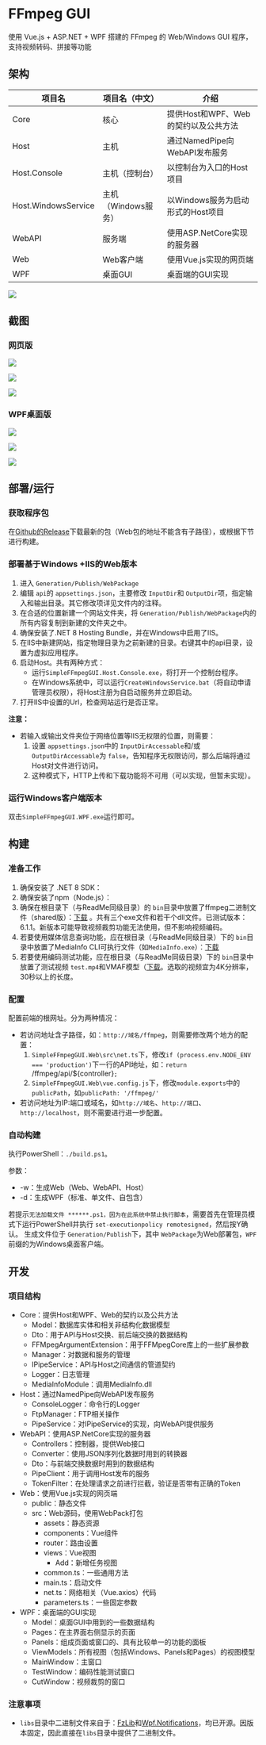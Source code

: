 # FFmpeg GUI

使用 Vue.js + ASP.NET + WPF 搭建的 FFmpeg 的 Web/Windows GUI 程序，支持视频转码、拼接等功能

## 架构

| 项目名              | 项目名（中文）      | 介绍                                 |
| ------------------- | ------------------- | ------------------------------------ |
| Core                | 核心                | 提供Host和WPF、Web的契约以及公共方法 |
| Host                | 主机                | 通过NamedPipe向WebAPI发布服务        |
| Host.Console        | 主机（控制台）      | 以控制台为入口的Host项目             |
| Host.WindowsService | 主机（Windows服务） | 以Windows服务为启动形式的Host项目    |
| WebAPI              | 服务端              | 使用ASP.NetCore实现的服务器          |
| Web                 | Web客户端           | 使用Vue.js实现的网页端               |
| WPF                 | 桌面GUI             | 桌面端的GUI实现                      |

![](imgs/软件架构图.png)

## 截图

### 网页版

![](imgs/code.png)

![](imgs/info.png)

![](imgs/tasks.png)

### WPF桌面版

![](imgs/wpf_main.png)

![](imgs/wpf_clip.jpg)

![](imgs/wpf_info.png)

## 部署/运行

### 获取程序包

在[Github的Release](https://github.com/autodotua/RemoteFFmpegGUI/releases)下载最新的包（Web包的地址不能含有子路径），或根据下节进行构建。

### 部署基于Windows +IIS的Web版本

1. 进入 `Generation/Publish/WebPackage`
2. 编辑 `api`的 `appsettings.json`，主要修改 `InputDir`和 `OutputDir`项，指定输入和输出目录。其它修改项详见文件内的注释。
3. 在合适的位置新建一个网站文件夹，将 `Generation/Publish/WebPackage`内的所有内容复制到新建的文件夹之中。
4. 确保安装了.NET 8 Hosting Bundle，并在Windows中启用了IIS。
5. 在IIS中新建网站，指定物理目录为之前新建的目录。右键其中的api目录，设置为虚拟应用程序。
6. 启动Host。共有两种方式：
   - 运行`SimpleFFmpegGUI.Host.Console.exe`，将打开一个控制台程序。
   - 在Windows系统中，可以运行`CreateWindowsService.bat`（将自动申请管理员权限），将Host注册为自启动服务并立即启动。
7. 打开IIS中设置的Url，检查网站运行是否正常。

**注意：**

- 若输入或输出文件夹位于网络位置等IIS无权限的位置，则需要：
  1. 设置 `appsettings.json`中的 `InputDirAccessable`和/或 `OutputDirAccessable`为 `false`，告知程序无权限访问，那么后端将通过Host对文件进行访问。
  2. 这种模式下，HTTP上传和下载功能将不可用（可以实现，但暂未实现）。

### 运行Windows客户端版本

双击`SimpleFFmpegGUI.WPF.exe`运行即可。

## 构建

### 准备工作

1. 确保安装了 .NET 8 SDK：
2. 确保安装了npm（Node.js）：
3. 确保在根目录下（与ReadMe同级目录）的 `bin`目录中放置了ffmpeg二进制文件（shared版）：[下载](https://www.ffmpeg.org/download.html) 。共有三个exe文件和若干个dll文件。已测试版本：6.1.1。新版本可能导致视频裁剪功能无法使用，但不影响视频编码。
4. 若要使用媒体信息查询功能，应在根目录（与ReadMe同级目录）下的 `bin`目录中放置了MediaInfo CLI可执行文件（如`MediaInfo.exe`）：[下载](https://mediaarea.net/en/MediaInfo/Download)
5. 若要使用编码测试功能，应在根目录（与ReadMe同级目录）下的 `bin`目录中放置了测试视频 `test.mp4`和VMAF模型（[下载](https://github.com/Netflix/vmaf/blob/master/model/vmaf_v0.6.1.json)。选取的视频宜为4K分辨率，30秒以上的长度。

### 配置

配置前端的根网址。分为两种情况：

- 若访问地址含子路径，如：`http://域名/ffmpeg`，则需要修改两个地方的配置：
  1. `SimpleFFmpegGUI.Web\src\net.ts`下，修改`if (process.env.NODE_ENV === 'production')`下一行的API地址，如：`return `/ffmpeg/api/${controller}`;`
  2. `SimpleFFmpegGUI.Web\vue.config.js`下，修改`module.exports`中的`publicPath`，如`publicPath: '/ffmpeg/'`
- 若访问地址为IP:端口或域名，如`http://域名`、`http://端口`、`http://localhost`，则不需要进行进一步配置。

### 自动构建

执行PowerShell：`./build.ps1`。

参数：

- -w：生成Web（Web、WebAPI、Host）
- -d：生成WPF（标准、单文件、自包含）

若提示`无法加载文件 ******.ps1，因为在此系统中禁止执行脚本`，需要首先在管理员模式下运行PowerShell并执行 `set-executionpolicy remotesigned`，然后按Y确认。
生成文件位于 `Generation/Publish`下，其中 `WebPackage`为Web部署包，`WPF`前缀的为Windows桌面客户端。



## 开发

### 项目结构

- Core：提供Host和WPF、Web的契约以及公共方法
  - Model：数据库实体和相关非结构化数据模型
  - Dto：用于API与Host交换、前后端交换的数据结构
  - FFMpegArgumentExtension：用于FFMpegCore库上的一些扩展参数
  - Manager：对数据和服务的管理
  - IPipeService：API与Host之间通信的管道契约
  - Logger：日志管理
  - MediaInfoModule：调用MediaInfo.dll
- Host：通过NamedPipe向WebAPI发布服务
  - ConsoleLogger：命令行的Logger
  - FtpManager：FTP相关操作
  - PipeService：对IPipeService的实现，向WebAPI提供服务
- WebAPI：使用ASP.NetCore实现的服务器
  - Controllers：控制器，提供Web接口
  - Converter：使用JSON序列化数据时用到的转换器
  - Dto：与前端交换数据时用到的数据结构
  - PipeClient：用于调用Host发布的服务
  - TokenFilter：在处理请求之前进行拦截，验证是否带有正确的Token
- Web：使用Vue.js实现的网页端
  - public：静态文件
  - src：Web源码，使用WebPack打包
    - assets：静态资源
    - components：Vue组件
    - router：路由设置
    - views：Vue视图
      - Add：新增任务视图
    - common.ts：一些通用方法
    - main.ts：启动文件
    - net.ts：网络相关（Vue.axios）代码
    - parameters.ts：一些固定参数
- WPF：桌面端的GUI实现
  - Model：桌面GUI中用到的一些数据结构
  - Pages：在主界面右侧显示的页面
  - Panels：组成页面或窗口的、具有比较单一的功能的面板
  - ViewModels：所有视图（包括Windows、Panels和Pages）的视图模型
  - MainWindow：主窗口
  - TestWindow：编码性能测试窗口
  - CutWindow：视频裁剪的窗口

### 注意事项

- `libs`目录中二进制文件来自于：[FzLib](https://github.com/autodotua/FzLib)和[Wpf.Notifications](https://github.com/autodotua/Wpf.Notifications)，均已开源。因版本固定，因此直接在`libs`目录中提供了二进制文件。

